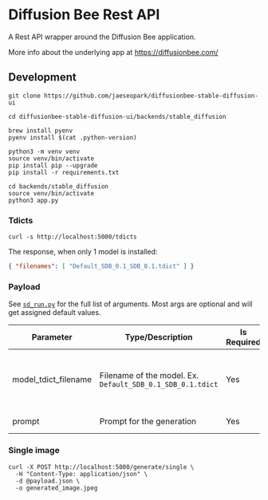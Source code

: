 # Diffusion Bee Rest API

A Rest API wrapper around the Diffusion Bee application.

More info about the underlying app at https://diffusionbee.com/

## Development

```shell
git clone https://github.com/jaeseopark/diffusionbee-stable-diffusion-ui

cd diffusionbee-stable-diffusion-ui/backends/stable_diffusion

brew install pyenv
pyenv install $(cat .python-version)

python3 -m venv venv
source venv/bin/activate
pip install pip --upgrade
pip install -r requirements.txt
```

```shell
cd backends/stable_diffusion
source venv/bin/activate
python3 app.py
```

### Tdicts 

```shell
curl -s http://localhost:5000/tdicts
```

The response, when only 1 model is installed:

```json
{ "filenames": [ "Default_SDB_0.1_SDB_0.1.tdict" ] }
```

### Payload

See [`sd_run.py`](backends/stable_diffusion/stable_diffusion/sd_run.py) for the full list of arguments. Most args are optional and will get assigned default values.

| Parameter            | Type/Description                                           | Is Required | Notes                                               |
|----------------------|------------------------------------------------------------|-------------|-----------------------------------------------------|
| model_tdict_filename | Filename of the model. Ex. `Default_SDB_0.1_SDB_0.1.tdict` | Yes         | Grab from the response from the `/tdicts` endpoint. |
| prompt               | Prompt for the generation                                  | Yes         | Up to 77 words                                      |

### Single image

```shell
curl -X POST http://localhost:5000/generate/single \
  -H "Content-Type: application/json" \
  -d @payload.json \
  -o generated_image.jpeg
```
